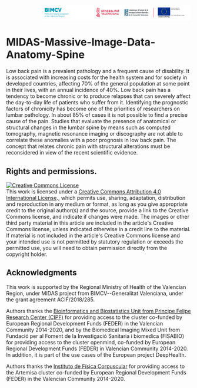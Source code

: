 <div class="clearfix" style="padding: 0px; padding-left: 100px; display: flex; flex-wrap: nowrap; justify-content: space-evenly; align-items:center">
<a href="https://bimcv.cipf.es/bimcv-projects/project-midas/"><img src="https://github.com/BIMCV-CSUSP/BIMCV-COVID-19/blob/master/Images/logoinst.png?raw=true"</a><a href="http://ceib.san.gva.es"></a></div>

# MIDAS-Massive-Image-Data-Anatomy-Spine
Low back pain is a prevalent pathology and a frequent cause of disability. It is associated with increasing costs for the health system and for society in developed countries, affecting 70% of the general population at some point in their lives, with an annual incidence of 40%. Low back pain has a tendency to become chronic or to produce relapses that can severely affect the day-to-day life of patients who suffer from it.  Identifying the prognostic factors of chronicity has become one of the priorities of researchers on lumbar pathology. In about 85% of cases it is not possible to find a precise cause of the pain. Studies that evaluate the presence of anatomical or structural changes in the lumbar spine by means such as computed tomography, magnetic resonance imaging or discography are not able to correlate these anomalies with a poor prognosis in low back pain. The concept that relates chronic pain with structural alterations must be reconsidered in view of the recent scientific evidence.

## Rights and permissions.

 <a rel="license" href="http://creativecommons.org/licenses/by/4.0/"><img alt="Creative Commons License" style="border-width:0" src="https://i.creativecommons.org/l/by/4.0/88x31.png" /></a><br />This work is licensed under a <a rel="license" href="http://creativecommons.org/licenses/by/4.0/">Creative Commons Attribution 4.0 International License</a>., which permits use, sharing, adaptation, distribution and reproduction in any medium or format, as long as you give appropriate credit to the original author(s) and the source, provide a link to the Creative Commons license, and indicate if changes were made. The images or other third party material in this article are included in the article's Creative Commons license, unless indicated otherwise in a credit line to the material. If material is not included in the article's Creative Commons license and your intended use is not permitted by statutory regulation or exceeds the permitted use, you will need to obtain permission directly from the copyright holder.

## Acknowledgments

This work is supported by the Regional Ministry of Health of the Valencian Region, under MIDAS project from BIMCV--Generalitat Valenciana, under the grant agreement ACIF/2018/285.

Authors thanks the <a href="https://www.cipf.es/science/research/bioinformatics-and-computational-biology/bioinformatics-and-biostatistics-unit"> Bioinformatics and Biostatistics Unit from Principe Felipe Research Center (CIPF)</a> for providing access to the cluster co-funded by European Regional Development Funds (FEDER) in the Valencian Community 2014-2020, and by the Biomedical Imaging Mixed Unit from Fundació per al Foment de la Investigació Sanitaria i biomedica (FISABIO) for providing access to the cluster openmind, co-funded by European Regional Development Funds (FEDER) in Valencian Community 2014-2020.
In addition, it is part of the use cases of the European project DeepHealth.
 
Authors thanks the <a href="https://artemisa.ific.uv.es/web/">Instituto de Física Corpuscular</a> for providing access to the Artemisa cluster co-funded by European Regional Development Funds (FEDER) in the Valencian Community 2014-2020. 
